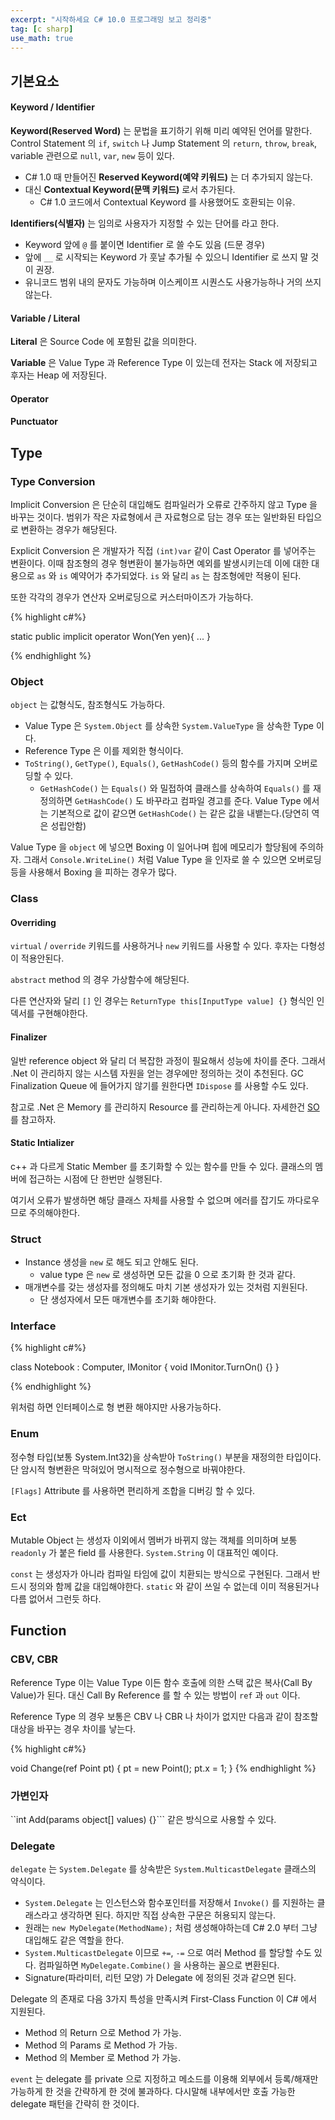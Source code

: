 ```yaml
---
excerpt: "시작하세요 C# 10.0 프로그래밍 보고 정리중"
tag: [c sharp]
use_math: true
---
```


## 기본요소

#### Keyword / Identifier

__Keyword(Reserved Word)__ 는 문법을 표기하기 위해 미리 예약된 언어를 말한다. 
Control Statement 의 ```if```, ```switch``` 나 
Jump Statement 의 ```return```, ```throw```, ```break```,
variable 관련으로 ```null```, ```var```, ```new``` 등이 있다.
+ C# 1.0 때 만들어진 __Reserved Keyword(예약 키워드)__ 는 더 추가되지 않는다.
+ 대신 __Contextual Keyword(문맥 키워드)__ 로서 추가된다.
  + C# 1.0 코드에서 Contextual Keyword 를 사용했어도 호환되는 이유.

 __Identifiers(식별자)__ 는 임의로 사용자가 지정할 수 있는 단어를 라고 한다.
+ Keyword 앞에 ```@``` 를 붙이면 Identifier 로 쓸 수도 있음 (드문 경우)
+ 앞에 ```__``` 로 시작되는 Keyword 가 훗날 추가될 수 있으니 Identifier 로 쓰지 말 것이 권장.
+ 유니코드 범위 내의 문자도 가능하며 이스케이프 시퀀스도 사용가능하나 거의 쓰지 않는다.

#### Variable / Literal

__Literal__ 은 Source Code 에 포함된 값을 의미한다. 

__Variable__ 은 Value Type 과 Reference Type 이 있는데 전자는 Stack 에 저장되고 후자는 Heap 에 저장된다.

#### Operator

#### Punctuator


## Type

### Type Conversion

Implicit Conversion 은 단순히 대입해도 컴파일러가 오류로 간주하지 않고 Type 을 바꾸는 것이다. 범위가 작은 자료형에서 큰 자료형으로 담는 경우 또는 일반화된 타입으로 변환하는 경우가 해당된다.

Explicit Conversion 은 개발자가 직접 ```(int)var``` 같이 Cast Operator 를 넣어주는 변환이다. 이때 참조형의 경우 형변환이 불가능하면 예외를 발생시키는데 이에 대한 대용으로 ```as``` 와 ```is``` 예약어가 추가되었다. ```is``` 와 달리 ```as``` 는 참조형에만 적용이 된다. 

또한 각각의 경우가 연산자 오버로딩으로 커스터마이즈가 가능하다.

{% highlight c#%}

static public implicit operator Won(Yen yen){ ... }

{% endhighlight %}

### Object

 ```object``` 는 값형식도, 참조형식도 가능하다.
+ Value Type 은 ```System.Object``` 를 상속한 ```System.ValueType``` 을 상속한 Type 이다.
+ Reference Type 은 이를 제외한 형식이다.
+ ```ToString()```, ```GetType()```, ```Equals()```, ```GetHashCode()``` 등의 함수를 가지며 오버로딩할 수 있다.
  + ```GetHashCode()``` 는 ```Equals()``` 와 밀접하여 클래스를 상속하여 ```Equals()``` 를 재정의하면 ```GetHashCode()``` 도 바꾸라고 컴파일 경고를 준다. Value Type 에서는 기본적으로 값이 같으면 ```GetHashCode()``` 는 같은 값을 내뱉는다.(당연히 역은 성립안함)

Value Type 을 ```object``` 에 넣으면 Boxing 이 일어나며 힙에 메모리가 할당됨에 주의하자. 그래서 ```Console.WriteLine()``` 처럼 Value Type 을 인자로 쓸 수 있으면 오버로딩 등을 사용해서 Boxing 을 피하는 경우가 많다.


### Class

#### Overriding

```virtual``` / ```override``` 키워드를 사용하거나 ```new``` 키워드를 사용할 수 있다. 후자는 다형성이 적용안된다.

```abstract``` method 의 경우 가상함수에 해당된다.

다른 연산자와 달리 ```[]``` 인 경우는 ```ReturnType this[InputType value] {}``` 형식인 인덱서를 구현해야한다. 

#### Finalizer

일반 reference object 와 달리 더 복잡한 과정이 필요해서 성능에 차이를 준다. 그래서 .Net 이 관리하지 않는 시스템 자원을 얻는 경우에만 정의하는 것이 추천된다. GC Finalization Queue 에 들어가지 않기를 원한다면 ```IDispose``` 를 사용할 수도 있다.

참고로 .Net 은 Memory 를 관리하지 Resource 를 관리하는게 아니다. 자세한건 [SO](https://stackoverflow.com/questions/35386769/why-net-cannot-manage-unmanaged-memory)를 참고하자.

#### Static Intializer

c++ 과 다르게 Static Member 를 초기화할 수 있는 함수를 만들 수 있다. 클래스의 멤버에 접근하는 시점에 단 한번만 실행된다.

여기서 오류가 발생하면 해당 클래스 자체를 사용할 수 없으며 에러를 잡기도 까다로우므로 주의해야한다.



### Struct

+ Instance 생성을 ```new``` 로 해도 되고 안해도 된다.
  + value type 은 ```new``` 로 생성하면 모든 값을 0 으로 초기화 한 것과 같다.
+ 매개변수를 갖는 생성자를 정의해도 마치 기본 생성자가 있는 것처럼 지원된다.
  + 단 생성자에서 모든 매개변수를 초기화 해야한다.


### Interface

{% highlight c#%}

class Notebook : Computer, IMonitor
{
    void IMonitor.TurnOn() {}
}

{% endhighlight %}

위처럼 하면 인터페이스로 형 변환 해야지만 사용가능하다.


### Enum

정수형 타입(보통 System.Int32)을 상속받아 ```ToString()``` 부분을 재정의한 타입이다. 단 암시적 형변환은 막혀있어 명시적으로 정수형으로 바꿔야한다.

```[Flags]``` Attribute 를 사용하면 편리하게 조합을 디버깅 할 수 있다.


### Ect

Mutable Object 는 생성자 이외에서 멤버가 바뀌지 않는 객체를 의미하며 보통 ```readonly``` 가 붙은 field 를 사용한다. ```System.String``` 이 대표적인 예이다.

```const``` 는 생성자가 아니라 컴파일 타임에 값이 치환되는 방식으로 구현된다. 그래서 반드시 정의와 함께 값을 대입해야한다. ```static``` 와 같이 쓰일 수 없는데 이미 적용된거나 다름 없어서 그런듯 하다.


## Function

### CBV, CBR

Reference Type 이는 Value Type 이든 함수 호출에 의한 스택 값은 복사(Call By Value)가 된다. 대신 Call By Reference 를 할 수 있는 방법이 ```ref``` 과 ```out``` 이다.

Reference Type 의 경우 보통은 CBV 나 CBR 나 차이가 없지만 다음과 같이 참조할 대상을 바꾸는 경우 차이를 낳는다.

{% highlight c#%}

void Change(ref Point pt)
{
    pt = new Point();
    pt.x = 1;
}
{% endhighlight %}

### 가변인자

``int Add(params object[] values) {}``` 같은 방식으로 사용할 수 있다. 


### Delegate

```delegate``` 는 ```System.Delegate``` 를 상속받은 ```System.MulticastDelegate``` 클래스의 약식이다. 
+ ```System.Delegate``` 는 인스턴스와 함수포인터를 저장해서 ```Invoke()``` 를 지원하는 클래스라고 생각하면 된다. 하지만 직접 상속한 구문은 허용되지 않는다. 
+ 원래는 ```new MyDelegate(MethodName);``` 처럼 생성해야하는데 C# 2.0 부터 그냥 대입해도 같은 역할을 한다.
+ ```System.MulticastDelegate``` 이므로 ```+=```, ```-=``` 으로 여러 Method 를 할당할 수도 있다. 컴파일하면 ```MyDelegate.Combine()``` 을 사용하는 꼴으로 변환된다.
+ Signature(파라미터, 리턴 모양) 가 Delegate 에 정의된 것과 같으면 된다.


Delegate 의 존재로 다음 3가지 특성을 만족시켜 First-Class Function 이 C# 에서 지원된다. 
+ Method 의 Return 으로 Method 가 가능.
+ Method 의 Params 로  Method 가 가능.
+ Method 의 Member 로 Method 가 가능.

```event``` 는 delegate 를 private 으로 지정하고 메소드를 이용해 외부에서 등록/해재만 가능하게 한 것을 간략하게 한 것에 불과하다. 다시말해 내부에서만 호출 가능한 delegate 패턴을 간략히 한 것이다.

